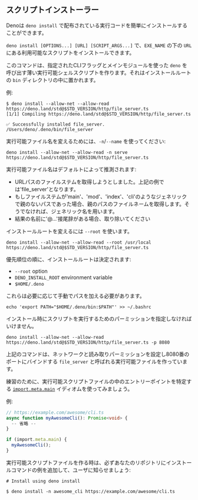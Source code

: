 <!-- ## Script installer -->
## スクリプトインストーラー

<!-- Deno provides `deno install` to easily install and distribute executable code. -->
Denoは `deno install` で配布されている実行コードを簡単にインストールすることができます。

<!--
`deno install [OPTIONS...] [URL] [SCRIPT_ARGS...]` will install the script
available at `URL` under the name `EXE_NAME`.
-->
`deno install [OPTIONS...] [URL] [SCRIPT_ARGS...]` で、`EXE_NAME` の下の `URL` にある利用可能なスクリプトをインストールできます。

<!--
This command creates a thin, executable shell script which invokes `deno` using
the specified CLI flags and main module. It is placed in the installation root's
`bin` directory.
-->
このコマンドは、指定されたCLIフラッグとメインモジュールを使った `deno` を呼び出す薄い実行可能シェルスクリプトを作ります。それはインストールルートの `bin` ディレクトリの中に置かれます。

<!-- Example: -->
例:

```shell
$ deno install --allow-net --allow-read https://deno.land/std@$STD_VERSION/http/file_server.ts
[1/1] Compiling https://deno.land/std@$STD_VERSION/http/file_server.ts

✅ Successfully installed file_server.
/Users/deno/.deno/bin/file_server
```

<!--
To change the executable name, use `-n`/`--name`:
-->
実行可能ファイル名を変えるためには、`-n`/`--name` を使ってください:

```shell
deno install --allow-net --allow-read -n serve https://deno.land/std@$STD_VERSION/http/file_server.ts
```

<!--
The executable name is inferred by default:
-->
実行可能ファイル名はデフォルトによって推測されます:

<!--
- Attempt to take the file stem of the URL path. The above example would become
  'file_server'.
- If the file stem is something generic like 'main', 'mod', 'index' or 'cli',
  and the path has no parent, take the file name of the parent path. Otherwise
  settle with the generic name.
- If the resulting name has an '@...' suffix, strip it.
-->
- URLパスのファイルステムを取得しようとしました。上記の例では'file_server'となります。
- もしファイルステムが'main'、'mod'、'index'、'cli'のようなジェネリックで親のないパスであった場合、親のパスのファイルネームを取得します。そうでなければ、ジェネリック名を用います。
- 結果の名前に'@...'接尾辞がある場合、取り除いてください

<!--
To change the installation root, use `--root`:
-->
インストールルートを変えるには `--root` を使います。

```shell
deno install --allow-net --allow-read --root /usr/local https://deno.land/std@$STD_VERSION/http/file_server.ts
```

<!--
The installation root is determined, in order of precedence:
-->
優先順位の順に、インストールルートは決定されます:

- `--root` option
- `DENO_INSTALL_ROOT` environment variable
- `$HOME/.deno`

<!--
These must be added to the path manually if required.
-->
これらは必要に応じて手動でパスを加える必要があります。

```shell
echo 'export PATH="$HOME/.deno/bin:$PATH"' >> ~/.bashrc
```

<!--
You must specify permissions that will be used to run the script at installation
time.
-->
インストール時にスクリプトを実行するためのパーミッションを指定しなければいけません。

```shell
deno install --allow-net --allow-read https://deno.land/std@$STD_VERSION/http/file_server.ts -p 8080
```

<!--
The above command creates an executable called `file_server` that runs with
network and read permissions and binds to port 8080.
-->
上記のコマンドは、ネットワークと読み取りパーミッションを設定し8080番のポートにバインドする `file_server` と呼ばれる実行可能ファイルを作っています。

<!--
For good practice, use the [`import.meta.main`](../examples/module_metadata.md)
idiom to specify the entry point in an executable script.
-->
練習のために、実行可能スクリプトファイルの中のエントリーポイントを特定する [`import.meta.main`](../examples/module_metadata.md) イディオムを使ってみましょう。

<!-- Example: -->
例:

<!-- deno-fmt-ignore -->

<!--
```ts
// https://example.com/awesome/cli.ts
async function myAwesomeCli(): Promise<void> {
  -- snip --
}

if (import.meta.main) {
  myAwesomeCli();
}
```
-->
```ts
// https://example.com/awesome/cli.ts
async function myAwesomeCli(): Promise<void> {
  -- 省略 --
}

if (import.meta.main) {
  myAwesomeCli();
}
```

<!--
When you create an executable script make sure to let users know by adding an
example installation command to your repository:
-->
実行可能スクリプトファイルを作る時は、必ずあなたのリポジトリにインストールコマンドの例を追加して、ユーザに知らせましょう:

```shell
# Install using deno install

$ deno install -n awesome_cli https://example.com/awesome/cli.ts
```
